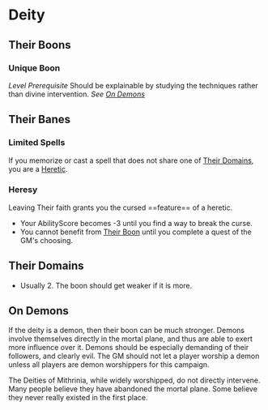# Deity

## Their Boons

### Unique Boon

*Level Prerequisite*
Should be explainable by studying the techniques rather than divine intervention.
*See [On Demons](Deity%20Template.md#On%20Demons)*

## Their Banes

### Limited Spells

If you memorize or cast a spell that does not share one of [Their Domains](#Their%20Domains), you are a [Heretic](#Heresy).

### Heresy

Leaving Their faith grants you the cursed ==feature== of a heretic.

- Your AbilityScore becomes -3 until you find a way to break the curse.
- You cannot benefit from [Their Boon](#Their%20Boon) until you complete a quest of the GM's choosing.

## Their Domains

- Usually 2. The boon should get weaker if it is more.

## On Demons

If the deity is a demon, then their boon can be much stronger. Demons involve themselves directly in the mortal plane, and thus are able to exert more influence over it. Demons should be especially demanding of their followers, and clearly evil. The GM should not let a player worship a demon unless all players are demon worshippers for this campaign.

The Deities of Mithrinia, while widely worshipped, do not directly intervene. Many people believe they have abandoned the mortal plane. Some believe they never really existed in the first place.
